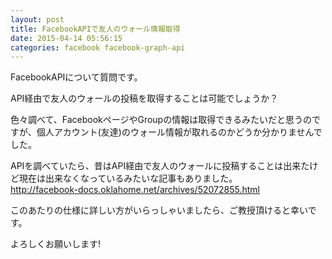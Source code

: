 ```yaml
---
layout: post
title: FacebookAPIで友人のウォール情報取得
date: 2015-04-14 05:56:15
categories: facebook facebook-graph-api
---
```

<!-- {% raw %} -->
<p>FacebookAPIについて質問です。 </p>

<p>API経由で友人のウォールの投稿を取得することは可能でしょうか？ </p>

<p>色々調べて、FacebookページやGroupの情報は取得できるみたいだと思うのですが、個人アカウント(友達)のウォール情報が取れるのかどうか分かりませんでした。 </p>

<p>APIを調べていたら、昔はAPI経由で友人のウォールに投稿することは出来たけど現在は出来なくなっているみたいな記事もありました。 <br>
<a href="http://facebook-docs.oklahome.net/archives/52072855.html" rel="nofollow">http://facebook-docs.oklahome.net/archives/52072855.html</a> </p>

<p>このあたりの仕様に詳しい方がいらっしゃいましたら、ご教授頂けると幸いです。 </p>

<p>よろしくお願いします!</p>
<!-- {% endraw %} -->
